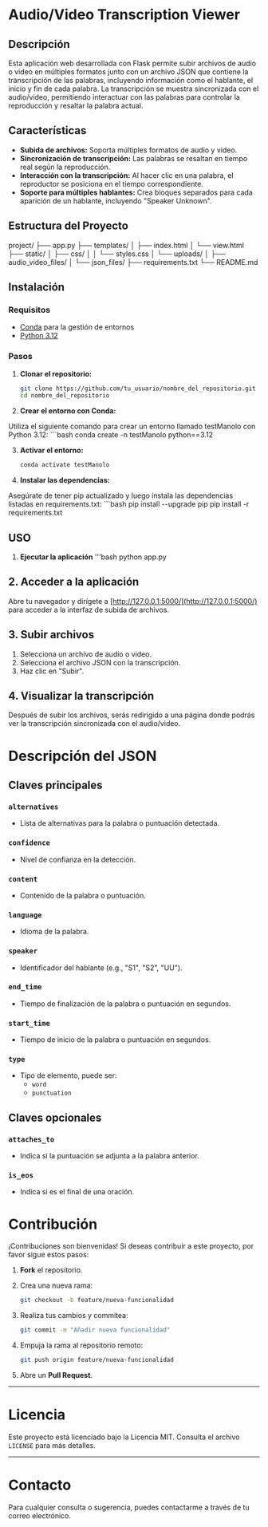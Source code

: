 # Audio/Video Transcription Viewer

## Descripción

Esta aplicación web desarrollada con Flask permite subir archivos de audio o video en múltiples formatos junto con un archivo JSON que contiene la transcripción de las palabras, incluyendo información como el hablante, el inicio y fin de cada palabra. La transcripción se muestra sincronizada con el audio/video, permitiendo interactuar con las palabras para controlar la reproducción y resaltar la palabra actual.

## Características

- **Subida de archivos:** Soporta múltiples formatos de audio y video.
- **Sincronización de transcripción:** Las palabras se resaltan en tiempo real según la reproducción.
- **Interacción con la transcripción:** Al hacer clic en una palabra, el reproductor se posiciona en el tiempo correspondiente.
- **Soporte para múltiples hablantes:** Crea bloques separados para cada aparición de un hablante, incluyendo "Speaker Unknown".

## Estructura del Proyecto

project/ ├── app.py ├── templates/ │ ├── index.html │ └── view.html ├── static/ │ ├── css/ │ │ └── styles.css │ └── uploads/ │ ├── audio_video_files/ │ └── json_files/ ├── requirements.txt └── README.md


## Instalación

### Requisitos

- [Conda](https://docs.conda.io/en/latest/) para la gestión de entornos
- [Python 3.12](https://www.python.org/downloads/)

### Pasos

1. **Clonar el repositorio:**

   ```bash
   git clone https://github.com/tu_usuario/nombre_del_repositorio.git
   cd nombre_del_repositorio


2. **Crear el entorno con Conda:**

Utiliza el siguiente comando para crear un entorno llamado testManolo con Python 3.12:
    ```bash
    conda create -n testManolo python==3.12


3. **Activar el entorno:**


    ```bash
    conda activate testManolo


4. **Instalar las dependencias:**

Asegúrate de tener pip actualizado y luego instala las dependencias listadas en requirements.txt:
    ```bash
    pip install --upgrade pip
    pip install -r requirements.txt



## USO

1. **Ejecutar la aplicación**
    '''bash
    python app.py

## 2. Acceder a la aplicación

Abre tu navegador y dirígete a [http://127.0.0.1:5000/](http://127.0.0.1:5000/) para acceder a la interfaz de subida de archivos.

## 3. Subir archivos

1. Selecciona un archivo de audio o video.
2. Selecciona el archivo JSON con la transcripción.
3. Haz clic en "Subir".

## 4. Visualizar la transcripción

Después de subir los archivos, serás redirigido a una página donde podrás ver la transcripción sincronizada con el audio/video.


# Descripción del JSON

## Claves principales

### `alternatives`
- Lista de alternativas para la palabra o puntuación detectada.

### `confidence`
- Nivel de confianza en la detección.

### `content`
- Contenido de la palabra o puntuación.

### `language`
- Idioma de la palabra.

### `speaker`
- Identificador del hablante (e.g., "S1", "S2", "UU").

### `end_time`
- Tiempo de finalización de la palabra o puntuación en segundos.

### `start_time`
- Tiempo de inicio de la palabra o puntuación en segundos.

### `type`
- Tipo de elemento, puede ser:
  - `word`
  - `punctuation`

## Claves opcionales

### `attaches_to`
- Indica si la puntuación se adjunta a la palabra anterior.

### `is_eos`
- Indica si es el final de una oración.


# Contribución

¡Contribuciones son bienvenidas! Si deseas contribuir a este proyecto, por favor sigue estos pasos:

1. **Fork** el repositorio.
2. Crea una nueva rama:

    ```bash
    git checkout -b feature/nueva-funcionalidad
    ```

3. Realiza tus cambios y commitea:

    ```bash
    git commit -m "Añadir nueva funcionalidad"
    ```

4. Empuja la rama al repositorio remoto:

    ```bash
    git push origin feature/nueva-funcionalidad
    ```

5. Abre un **Pull Request**.

---

# Licencia

Este proyecto está licenciado bajo la Licencia MIT. Consulta el archivo `LICENSE` para más detalles.

---

# Contacto

Para cualquier consulta o sugerencia, puedes contactarme a través de tu correo electrónico.

